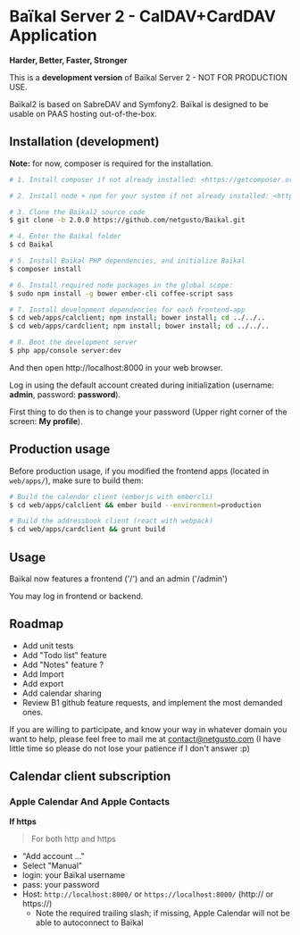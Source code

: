 # Baïkal Server 2 - CalDAV+CardDAV Application

**Harder, Better, Faster, Stronger**

This is a **development version** of Baïkal Server 2 - NOT FOR PRODUCTION USE.

Baïkal2 is based on SabreDAV and Symfony2. Baïkal is designed to be usable on PAAS hosting out-of-the-box.

## Installation (development)

**Note:** for now, composer is required for the installation.

```sh
# 1. Install composer if not already installed: <https://getcomposer.org/download/>

# 2. Install node + npm for your system if not already installed: <http://nodejs.org/download/>

# 3. Clone the Baïkal2 source code
$ git clone -b 2.0.0 https://github.com/netgusto/Baikal.git

# 4. Enter the Baikal folder
$ cd Baikal

# 5. Install Baïkal PHP dependencies, and initialize Baïkal
$ composer install

# 6. Install required node packages in the global scope:
$ sudo npm install -g bower ember-cli coffee-script sass

# 7. Install development dependencies for each frontend-app
$ cd web/apps/calclient; npm install; bower install; cd ../../..
$ cd web/apps/cardclient; npm install; bower install; cd ../../..

# 8. Boot the development server
$ php app/console server:dev

```

And then open http://localhost:8000 in your web browser.

Log in using the default account created during initialization (username: **admin**, password: **password**).

First thing to do then is to change your password (Upper right corner of the screen: **My profile**).

## Production usage

Before production usage, if you modified the frontend apps (located in `web/apps/`), make sure to build them:

```sh
# Build the calendar client (emberjs with embercli)
$ cd web/apps/calclient && ember build --environment=production

# Build the addressbook client (react with webpack)
$ cd web/apps/cardclient && grunt build
```

## Usage

Baïkal now features a frontend ('/') and an admin ('/admin')

You may log in frontend or backend.

## Roadmap

* Add unit tests
* Add "Todo list" feature
* Add "Notes" feature ?
* Add Import
* Add export
* Add calendar sharing
* Review B1 github feature requests, and implement the most demanded ones.

If you are willing to participate, and know your way in whatever domain you want to help, please feel free to mail me at contact@netgusto.com (I have little time so please do not lose your patience if I don't answer :p)

## Calendar client subscription

### Apple Calendar And Apple Contacts

**If https**

> For both http and https

* "Add account ..."
* Select "Manual"
* login: your Baïkal username
* pass: your password
* Host: `http://localhost:8000/` or `https://localhost:8000/` (http:// or https://)
  * Note the required trailing slash; if missing, Apple Calendar will not be able to autoconnect to Baïkal
